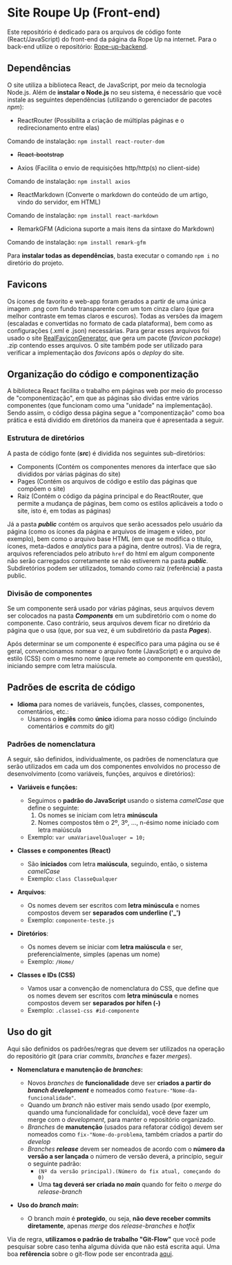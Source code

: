 # Site Roupe Up (Front-end)

Este repositório é dedicado para os arquivos de código fonte (React/JavaScript) do front-end da página da Rope Up na internet. Para o back-end utilize o repositório: [Rope-up-backend](https://github.com/heliorneto/Rope-up-backend).

## Dependências

O site utiliza a biblioteca React, de JavaScript, por meio da tecnologia Node.js. Além de **instalar o Node.js** no seu sistema, é necessário que você instale as seguintes dependências (utilizando o gerenciador de pacotes *npm*):

- ReactRouter (Possibilita a criação de múltiplas páginas e o redirecionamento entre elas)

Comando de instalação: `npm install react-router-dom`

- ~~React-bootstrap~~

- Axios (Facilita o envio de requisições http/http(s) no client-side)

Comando de instalação: `npm install axios`

- ReactMarkdown (Converte o markdown do conteúdo de um artigo, vindo do servidor, em HTML)

Comando de instalação: `npm install react-markdown`

- RemarkGFM (Adiciona suporte a mais itens da sintaxe do Markdown)

Comando de instalação: `npm install remark-gfm`

Para **instalar todas as dependências**, basta executar o comando `npm i` no diretório do projeto.

## Favicons

Os ícones de favorito e web-app foram gerados a partir de uma única imagem .png com fundo transparente com um tom cinza claro (que gera melhor contraste em temas claros e escuros). Todas as versões da imagem (escaladas e convertidas no formato de cada plataforma), bem como as configurações (.xml e .json) necessárias. Para gerar esses arquivos foi usado o site [RealFaviconGenerator](https://realfavicongenerator.net/), que gera um pacote (*favicon package*) .zip contendo esses arquivos. O site também pode ser utilizado para verificar a implementação dos *favicons* após o *deploy* do site.

## Organização do código e componentização

A biblioteca React facilita o trabalho em páginas web por meio do processo de "componentização", em que as páginas são dividas entre vários componentes (que funcionam como uma "unidade" na implementação). Sendo assim, o código dessa página segue a "componentização" como boa prática e está dividido em diretórios da maneira que é apresentada a seguir.

### Estrutura de diretórios

A pasta de código fonte (***src***) é dividida nos seguintes sub-diretórios:

- Components (Contém os componentes menores da interface que são divididos por várias páginas do site)
- Pages (Contém os arquivos de código e estilo das páginas que compõem o site)
- Raiz (Contém o código da página principal e do ReactRouter, que permite a mudança de páginas, bem como os estilos aplicáveis a todo o site, isto é, em todas as páginas)

Já a pasta ***public*** contém os arquivos que serão acessados pelo usuário da página (como os ícones da página e arquivos de imagem e vídeo, por exemplo), bem como o arquivo base HTML (em que se modifica o título, ícones, meta-dados e *analytics* para a página, dentre outros). Via de regra, arquivos referenciados pelo atributo `href` do html em algum componente não serão carregados corretamente se não estiverem na pasta ***public***. Subdiretórios podem ser utilizados, tomando como raiz (referência) a pasta public.

### Divisão de componentes

Se um componente será usado por várias páginas, seus arquivos devem ser colocados na pasta ***Components*** em um subdiretório com o nome do componente. Caso contrário, seus arquivos devem ficar no diretório da página que o usa (que, por sua vez, é um subdiretório da pasta ***Pages***).

Após determinar se um componente é específico para uma página ou se é geral, convencionamos nomear o arquivo fonte (JavaScript) e o arquivo de estilo (CSS) com o mesmo nome (que remete ao componente em questão), iniciando sempre com letra maiúscula.

## Padrões de escrita de código

- **Idioma** para nomes de variáveis, funções, classes, componentes, comentários, etc.:
  - Usamos o **inglês** como **único** idioma para nosso código (incluindo comentários e *commits* do git)

### Padrões de nomenclatura

A seguir, são definidos, individualmente, os padrões de nomenclatura que serão utilizados em cada um dos componentes envolvidos no processo de desenvolvimento (como variáveis, funções, arquivos e diretórios):

- **Variáveis e funções:**
  - Seguimos o **padrão do JavaScript** usando o sistema *camelCase* que define o seguinte:
    1. Os nomes se iniciam com letra **minúscula**
    2. Nomes compostos têm o 2º, 3º, ..., n-ésimo nome iniciado com letra maiúscula
  - Exemplo: `var umaVariavelQualuqer = 10;`

- **Classes e componentes (React)**
  - São **iniciados** com letra **maiúscula**, seguindo, então, o sistema *camelCase*
  - Exemplo: `class ClasseQualquer`

- **Arquivos**:
  - Os nomes devem ser escritos com **letra minúscula** e nomes compostos devem ser **separados com underline ('_')**
  - Exemplo: `componente-teste.js`

- **Diretórios**:
  - Os nomes devem se iniciar com **letra maiúscula** e ser, preferencialmente, simples (apenas um nome)
  - Exemplo: `/Home/`

- **Classes e IDs (CSS)**
  - Vamos usar a convenção de nomenclatura do CSS, que define que os nomes devem ser escritos com **letra minúscula** e nomes compostos devem ser **separados por hífen (-)**
  - Exemplo: `.classe1-css #id-componente`

## Uso do git

Aqui são definidos os padrões/regras que devem ser utilizados na operação do repositório git (para criar *commits*, *branches* e fazer *merges*).

- **Nomenclatura e manutenção de *branches*:**
  - Novos *branches* de **funcionalidade** deve ser **criados a partir do *branch development*** e nomeados como `feature-"Nome-da-funcionalidade"`.
  - Quando um *branch* não estiver mais sendo usado (por exemplo, quando uma funcionalidade for concluída), você deve fazer um merge com o *development*, para manter o repositório organizado.
  - *Branches* de **manutenção** (usados para refatorar código) devem ser nomeados como `fix-"Nome-do-problema`, também criados a partir do *develop*
  - *Branches* ***release*** devem ser nomeados de acordo com o **número da versão a ser lançada** o número de versão deverá, a princípio, seguir o seguinte padrão:
    - `(Nº da versão principal).(Número do fix atual, começando do 0)`
    - Uma **tag deverá ser criada no *main*** quando for feito o *merge* do *release-branch*

- **Uso do *branch main*:**
  - O branch *main* é **protegido**, ou seja, **não deve receber commits diretamente**, apenas *merge* dos *release-branches* e *hotfix*

Via de regra, **utilizamos o padrão de trabalho "Git-Flow"** que você pode pesquisar sobre caso tenha alguma dúvida que não está escrita aqui. Uma boa **refêrencia** sobre o git-flow pode ser encontrada [aqui](https://medium.com/trainingcenter/utilizando-o-fluxo-git-flow-e63d5e0d5e04).
